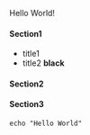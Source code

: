 Hello World!

#### Section1
* title1
* title2
__black__

#### Section2 

#### Section3

```
echo "Hello World"
```
